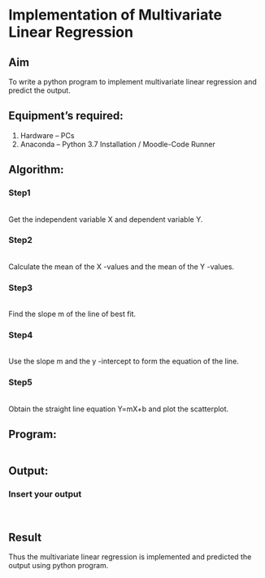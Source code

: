 # Implementation of Multivariate Linear Regression
## Aim
To write a python program to implement multivariate linear regression and predict the output.
## Equipment’s required:
1.	Hardware – PCs
2.	Anaconda – Python 3.7 Installation / Moodle-Code Runner
## Algorithm:
### Step1
<br>Get the independent variable X and dependent variable Y.
### Step2
<br>Calculate the mean of the X -values and the mean of the Y -values.
### Step3
<br>
Find the slope m of the line of best fit. 

### Step4
<br>Use the slope m and the y -intercept to form the equation of the line.
### Step5
<br>
Obtain the straight line equation Y=mX+b and plot the scatterplot.

## Program:
```
```
## Output:

### Insert your output

<br>

## Result
Thus the multivariate linear regression is implemented and predicted the output using python program.
